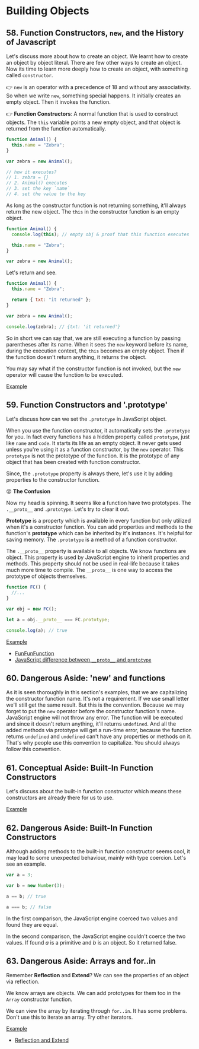 # Building Objects

## 58. Function Constructors, `new`, and the History of Javascript

Let's discuss more about how to create an object. We learnt how to create an object by object literal. There are few other ways to create an object. Now its time to learn more deeply how to create an object, with something called `constructor`.

👉 `new` is an operator with a precedence of 18 and without any associativity. So when we write `new`, something special happens. It initially creates an empty object. Then it invokes the function.

👉 **Function Constructors**: A normal function that is used to construct objects. The `this` variable points a new empty object, and that object is returned from the function automatically.

```js
function Animal() {
  this.name = "Zebra";
}

var zebra = new Animal();

// how it executes?
// 1. zebra = {}
// 2. Animal() executes
// 3. set the key `name`
// 4. set the value to the key
```

As long as the constructor function is not returning something, it'll always return the new object. The `this` in the constructor function is an empty object.

```js
function Animal() {
  console.log(this); // empty obj & proof that this function executes

  this.name = "Zebra";
}

var zebra = new Animal();
```

Let's return and see.

```js
function Animal() {
  this.name = "Zebra";

  return { txt: "it returned" };
}

var zebra = new Animal();

console.log(zebra); // {txt: 'it returned'}
```

So in short we can say that, we are still executing a function by passing parentheses after its name. When it sees the `new` keyword before its name, during the execution context, the `this` becomes an empty object. Then if the function doesn't return anything, it returns the object.

You may say what if the constructor function is not invoked, but the `new` operator will cause the function to be executed.

[Example](./58.js)

## 59. Function Constructors and '.prototype'

Let's discuss how can we set the `.prototype` in JavaScript object.

When you use the function constructor, it automatically sets the `.prototype` for you. In fact every functions has a hidden property called `prototype`, just like `name` and `code`. It starts its life as an empty object. It never gets used unless you're using it as a function constructor, by the `new` operator. This `prototype` is not the prototype of the function. It is the prototype of any object that has been created with function constructor.

Since, the `.prototype` property is always there, let's use it by adding properties to the constructor function.

😵 **The Confusion**

Now my head is spinning. It seems like a function have two prototypes. The `.__proto__` and `.prototype`. Let's try to clear it out.

**Prototype** is a property which is available in every function but only utilized when it's a constructor function. You can add properties and methods to the function's **prototype** which can be inherited by it's instances. It's helpful for saving memory. The `.prototype` is a method of a function constructor.

The `.__proto__` property is available to all objects. We know functions are object. This property is used by JavaScript engine to inherit properties and methods. This property should not be used in real-life because it takes much more time to compile. The `__proto__` is one way to access the prototype of objects themselves.

```js
function FC() {
  //...
}

var obj = new FC();

let a = obj.__proto__ === FC.prototype;

console.log(a); // true
```

[Example](./59.js)

- [FunFunFunction](https://www.youtube.com/watch?v=DqGwxR_0d1M)
- [JavaScript difference between `__proto__` and `prototype`](https://coderwall.com/p/j1khtg/javascript-difference-between-__proto__-and-prototype)

## 60. Dangerous Aside: 'new' and functions

As it is seen thoroughly in this section's examples, that we are capitalizing the constructor function name. It's not a requirement. If we use small letter we'll still get the same result. But this is the convention. Because we may forget to put the `new` operator before the constructor function's name. JavaScript engine will not throw any error. The function will be executed and since it doesn't return anything, it'll returns `undefined`. And all the added methods via prototype will get a run-time error, because the function returns `undefined` and `undefined` can't have any properties or methods on it. That's why people use this convention to capitalize. You should always follow this convention.

## 61. Conceptual Aside: Built-In Function Constructors

Let's discuss about the built-in function constructor which means these constructors are already there for us to use.

[Example](./61.js)

## 62. Dangerous Aside: Built-In Function Constructors

Although adding methods to the built-in function constructor seems cool, it may lead to some unexpected behaviour, mainly with type coercion. Let's see an example.

```js
var a = 3;

var b = new Number(3);

a == b; // true

a === b; // false
```

In the first comparison, the JavaScript engine coerced two values and found they are equal.

In the second comparison, the JavaScript engine couldn't coerce the two values. If found _a_ is a primitive and _b_ is an object. So it returned false.

## 63. Dangerous Aside: Arrays and for..in

Remember **Reflection** and **Extend**? We can see the properties of an object via reflection.

We know arrays are objects. We can add prototypes for them too in the `Array` constructor function.

We can view the array by iterating through `for..in`. It has some problems. Don't use this to iterate an array. Try other iterators.

[Example](./63.js)

- [Reflection and Extend](../S5/Readme.md#57-reflection-and-extend)
